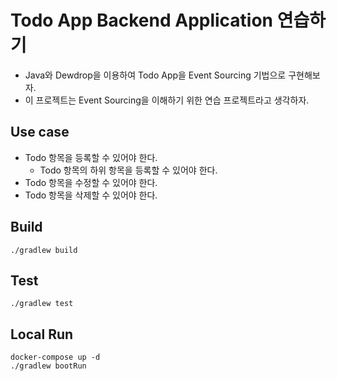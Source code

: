 # Todo App Backend Application 연습하기
- Java와 Dewdrop을 이용하여 Todo App을 Event Sourcing 기법으로 구현해보자.
- 이 프로젝트는 Event Sourcing을 이해하기 위한 연습 프로젝트라고 생각하자.

## Use case
- Todo 항목을 등록할 수 있어야 한다.
    - Todo 항목의 하위 항목을 등록할 수 있어야 한다.
- Todo 항목을 수정할 수 있어야 한다.
- Todo 항목을 삭제할 수 있어야 한다.

## Build
```
./gradlew build
```

## Test
```
./gradlew test
```

## Local Run
```
docker-compose up -d
./gradlew bootRun
```
